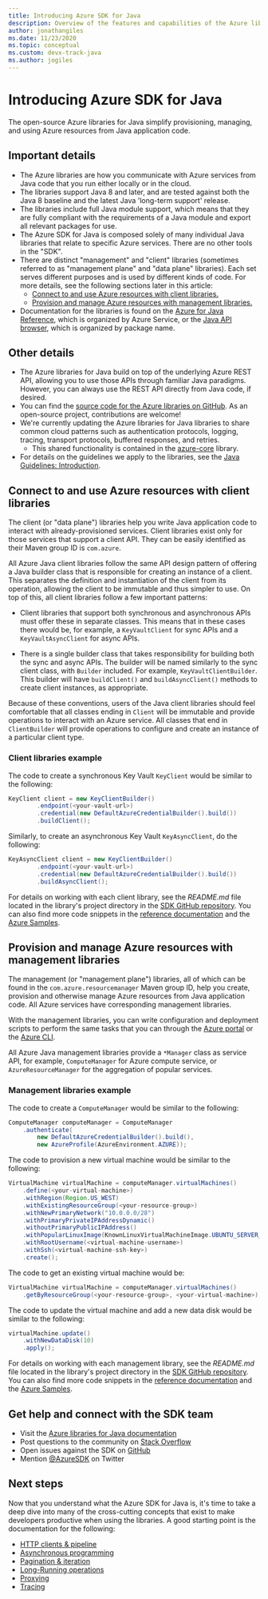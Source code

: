 ```yaml
---
title: Introducing Azure SDK for Java
description: Overview of the features and capabilities of the Azure libraries for Java that helps developers be more productive when provisioning, using, and managing Azure resources.
author: jonathangiles
ms.date: 11/23/2020
ms.topic: conceptual
ms.custom: devx-track-java
ms.author: jogiles
---
```


# Introducing Azure SDK for Java

The open-source Azure libraries for Java simplify provisioning, managing, and using Azure resources from Java application code.

## Important details

* The Azure libraries are how you communicate with Azure services from Java code that you run either locally or in the cloud.
* The libraries support Java 8 and later, and are tested against both the Java 8 baseline and the latest Java 'long-term support' release.
* The libraries include full Java module support, which means that they are fully compliant with the requirements of a Java module and export all relevant packages for use.
* The Azure SDK for Java is composed solely of many individual Java libraries that relate to specific Azure services. There are no other tools in the "SDK".
* There are distinct "management" and "client" libraries (sometimes referred to as "management plane" and "data plane" libraries). Each set serves different purposes and is used by different kinds of code. For more details, see the following sections later in this article:
  * [Connect to and use Azure resources with client libraries.](#connect-to-and-use-azure-resources-with-client-libraries)
  * [Provision and manage Azure resources with management libraries.](#provision-and-manage-azure-resources-with-management-libraries)
* Documentation for the libraries is found on the [Azure for Java Reference](/java/api/overview/azure/), which is organized by Azure Service, or the [Java API browser](/java/api/), which is organized by package name.

## Other details

* The Azure libraries for Java build on top of the underlying Azure REST API, allowing you to use those APIs through familiar Java paradigms. However, you can always use the REST API directly from Java code, if desired.
* You can find the [source code for the Azure libraries on GitHub](https://github.com/Azure/azure-sdk-for-java). As an open-source project, contributions are welcome!
* We're currently updating the Azure libraries for Java libraries to share common cloud patterns such as authentication protocols, logging, tracing, transport protocols, buffered responses, and retries.
  * This shared functionality is contained in the [azure-core](https://github.com/Azure/azure-sdk-for-java/tree/master/sdk/core/azure-core) library.
* For details on the guidelines we apply to the libraries, see the [Java Guidelines: Introduction](https://azure.github.io/azure-sdk/java_introduction.html).

## Connect to and use Azure resources with client libraries

The client (or "data plane") libraries help you write Java application code to interact with already-provisioned services. Client libraries exist only for those services that support a client API. They can be easily identified as their Maven group ID is `com.azure`.

All Azure Java client libraries follow the same API design pattern of offering a Java builder class that is responsible for creating an instance of a client. This separates the definition and instantiation of the client from its operation, allowing the client to be immutable and thus simpler to use. On top of this, all client libraries follow a few important patterns:

* Client libraries that support both synchronous and asynchronous APIs must offer these in separate classes. This means that in these cases there would be, for example, a `KeyVaultClient` for sync APIs and a `KeyVaultAsyncClient` for async APIs.

* There is a single builder class that takes responsibility for building both the sync and async APIs. The builder will be named similarly to the sync client class, with `Builder` included. For example, `KeyVaultClientBuilder`. This builder will have `buildClient()` and `buildAsyncClient()` methods to create client instances, as appropriate.

Because of these conventions, users of the Java client libraries should feel comfortable that all classes ending in `Client` will be immutable and provide operations to interact with an Azure service. All classes that end in `ClientBuilder` will provide operations to configure and create an instance of a particular client type.

### Client libraries example

The code to create a synchronous Key Vault `KeyClient` would be similar to the following:

```java
KeyClient client = new KeyClientBuilder()
        .endpoint(<your-vault-url>)
        .credential(new DefaultAzureCredentialBuilder().build())
        .buildClient();
```

Similarly, to create an asynchronous Key Vault `KeyAsyncClient`, do the following:

```java
KeyAsyncClient client = new KeyClientBuilder()
        .endpoint(<your-vault-url>)
        .credential(new DefaultAzureCredentialBuilder().build())
        .buildAsyncClient();
```

For details on working with each client library, see the *README.md* file located in the library's project directory in the [SDK GitHub repository](https://github.com/Azure/azure-sdk-for-java). You can also find more code snippets in the [reference documentation](/java/api) and the [Azure Samples](/samples/browse/?products=azure&languages=java).

## Provision and manage Azure resources with management libraries

The management (or "management plane") libraries, all of which can be found in the `com.azure.resourcemanager` Maven group ID, help you create, provision and otherwise manage Azure resources from Java application code. All Azure services have corresponding management libraries.

With the management libraries, you can write configuration and deployment scripts to perform the same tasks that you can through the [Azure portal](https://portal.azure.com/) or the [Azure CLI](/cli/azure/install-azure-cli).

All Azure Java management libraries provide a `*Manager` class as service API, for example, `ComputeManager` for Azure compute service, or `AzureResourceManager` for the aggregation of popular services.

### Management libraries example

The code to create a `ComputeManager` would be similar to the following:

```java
ComputeManager computeManager = ComputeManager
    .authenticate(
        new DefaultAzureCredentialBuilder().build(),
        new AzureProfile(AzureEnvironment.AZURE));
```

The code to provision a new virtual machine would be similar to the following:

```java
VirtualMachine virtualMachine = computeManager.virtualMachines()
    .define(<your-virtual-machine>)
    .withRegion(Region.US_WEST)
    .withExistingResourceGroup(<your-resource-group>)
    .withNewPrimaryNetwork("10.0.0.0/28")
    .withPrimaryPrivateIPAddressDynamic()
    .withoutPrimaryPublicIPAddress()
    .withPopularLinuxImage(KnownLinuxVirtualMachineImage.UBUNTU_SERVER_18_04_LTS)
    .withRootUsername(<virtual-machine-username>)
    .withSsh(<virtual-machine-ssh-key>)
    .create();
```

The code to get an existing virtual machine would be:

```java
VirtualMachine virtualMachine = computeManager.virtualMachines()
    .getByResourceGroup(<your-resource-group>, <your-virtual-machine>);
```

The code to update the virtual machine and add a new data disk would be similar to the following:

```java
virtualMachine.update()
    .withNewDataDisk(10)
    .apply();
```

For details on working with each management library, see the *README.md* file located in the library's project directory in the [SDK GitHub repository](https://aka.ms/azsdk/java/mgmt). You can also find more code snippets in the [reference documentation](/java/api) and the [Azure Samples](/samples/browse/?products=azure&languages=java).

## Get help and connect with the SDK team

* Visit the [Azure libraries for Java documentation](https://aka.ms/java-docs)
* Post questions to the community on [Stack Overflow](https://stackoverflow.com/questions/tagged/azure-sdk-for-java)
* Open issues against the SDK on [GitHub](https://github.com/Azure/azure-sdk-for-java/issues)
* Mention [@AzureSDK](https://twitter.com/AzureSdk/) on Twitter

## Next steps

Now that you understand what the Azure SDK for Java is, it's time to take a deep dive into many of the cross-cutting concepts that exist to make developers productive when using the libraries. A good starting point is the documentation for the following:

* [HTTP clients & pipeline](java-sdk-http-client-pipeline.md)
* [Asynchronous programming](java-sdk-async-programming.md)
* [Pagination & iteration](java-sdk-pagination.md)
* [Long-Running operations](java-sdk-lro.md)
* [Proxying](java-sdk-proxying.md)
* [Tracing](java-sdk-tracing.md)

